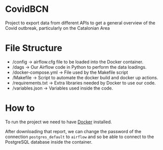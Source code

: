 # CovidBCN
Project to export data from different APIs to get a general overview of the Covid outbreak, particularly on the Catalonian Area

# File Structure

* /config -> airflow.cfg file to be loaded into the Docker container.
* /dags -> Our Airflow code in Python to perform the data loadings.
* /docker-compose.yml -> File used by the Makefile script
* /Makefile -> Script to automate the docker build and docker up actions.
* /requirements.txt -> Extra libraries needed by Docker to use our code.
* /variables.json -> Variables used inside the code.

# How to
To run the project we need to have [Docker](https://www.docker.com/products/docker-desktop) installed.

After downloading that report, we can change the password of the connection `postgres_default` to `airflow` and so be able to connect to the PostgreSQL database inside the container.

